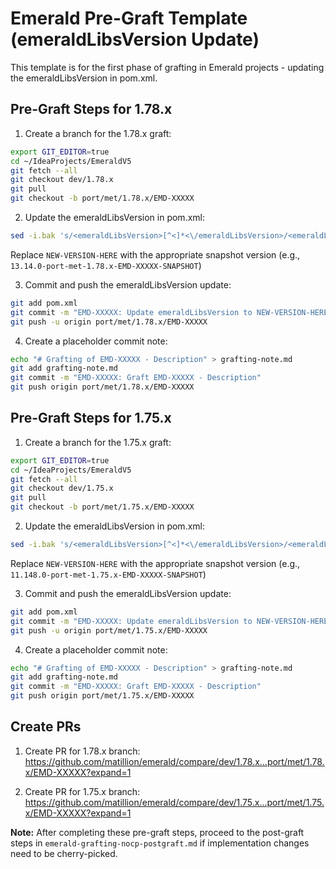 # Emerald Pre-Graft Template (emeraldLibsVersion Update)

This template is for the first phase of grafting in Emerald projects - updating the emeraldLibsVersion in pom.xml.

## Pre-Graft Steps for 1.78.x

1. Create a branch for the 1.78.x graft:
```bash
export GIT_EDITOR=true
cd ~/IdeaProjects/EmeraldV5
git fetch --all
git checkout dev/1.78.x
git pull
git checkout -b port/met/1.78.x/EMD-XXXXX
```

2. Update the emeraldLibsVersion in pom.xml:
```bash
sed -i.bak 's/<emeraldLibsVersion>[^<]*<\/emeraldLibsVersion>/<emeraldLibsVersion>NEW-VERSION-HERE<\/emeraldLibsVersion>/' pom.xml
```
Replace `NEW-VERSION-HERE` with the appropriate snapshot version (e.g., `13.14.0-port-met-1.78.x-EMD-XXXXX-SNAPSHOT`)

3. Commit and push the emeraldLibsVersion update:
```bash
git add pom.xml
git commit -m "EMD-XXXXX: Update emeraldLibsVersion to NEW-VERSION-HERE"
git push -u origin port/met/1.78.x/EMD-XXXXX
```

4. Create a placeholder commit note:
```bash
echo "# Grafting of EMD-XXXXX - Description" > grafting-note.md
git add grafting-note.md
git commit -m "EMD-XXXXX: Graft EMD-XXXXX - Description"
git push origin port/met/1.78.x/EMD-XXXXX
```

## Pre-Graft Steps for 1.75.x

1. Create a branch for the 1.75.x graft:
```bash
export GIT_EDITOR=true
cd ~/IdeaProjects/EmeraldV5
git fetch --all
git checkout dev/1.75.x
git pull
git checkout -b port/met/1.75.x/EMD-XXXXX
```

2. Update the emeraldLibsVersion in pom.xml:
```bash
sed -i.bak 's/<emeraldLibsVersion>[^<]*<\/emeraldLibsVersion>/<emeraldLibsVersion>NEW-VERSION-HERE<\/emeraldLibsVersion>/' pom.xml
```
Replace `NEW-VERSION-HERE` with the appropriate snapshot version (e.g., `11.148.0-port-met-1.75.x-EMD-XXXXX-SNAPSHOT`)

3. Commit and push the emeraldLibsVersion update:
```bash
git add pom.xml
git commit -m "EMD-XXXXX: Update emeraldLibsVersion to NEW-VERSION-HERE"
git push -u origin port/met/1.75.x/EMD-XXXXX
```

4. Create a placeholder commit note:
```bash
echo "# Grafting of EMD-XXXXX - Description" > grafting-note.md
git add grafting-note.md
git commit -m "EMD-XXXXX: Graft EMD-XXXXX - Description"
git push origin port/met/1.75.x/EMD-XXXXX
```

## Create PRs

1. Create PR for 1.78.x branch:
https://github.com/matillion/emerald/compare/dev/1.78.x...port/met/1.78.x/EMD-XXXXX?expand=1

2. Create PR for 1.75.x branch:
https://github.com/matillion/emerald/compare/dev/1.75.x...port/met/1.75.x/EMD-XXXXX?expand=1

**Note:** After completing these pre-graft steps, proceed to the post-graft steps in `emerald-grafting-nocp-postgraft.md` if implementation changes need to be cherry-picked.
